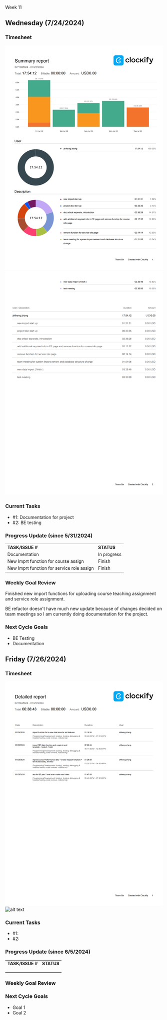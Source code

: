Week 11

## Wednesday (7/24/2024)

### Timesheet
![alt text](7-23_00.png)
![alt text](7-23_01.png)

### Current Tasks
  * #1: Documentation for project
  * #2: BE testing

### Progress Update (since 5/31/2024)
<table>
    <tr>
        <td><strong>TASK/ISSUE #</strong>
        </td>
        <td><strong>STATUS</strong>
        </td>
    </tr>
    <tr>
        <!-- Task/Issue # -->
        <td> Documentation
        </td>
        <!-- Status -->
        <td> In progress
        </td>
    </tr>
  <tr>
        <!-- Task/Issue # -->
        <td> New Imprt function for course assign
        </td>
        <!-- Status -->
        <td> Finish
        </td>
    </tr><tr>
        <!-- Task/Issue # -->
        <td> New Imprt function for service role assign
        </td>
        <!-- Status -->
        <td> Finish
        </td>
    </tr>
    
</table>

### Weekly Goal Review

Finished new import functions for uploading course teaching assignment and service role assignment.

BE refactor doesn't have much new update because of changes decided on team meetings so I am currently doing documentation for the project.

### Next Cycle Goals
  * BE Testing
  * Documentation

<!--------------------------------------------------------------------------------------------------------------------------------------------------------------------------------------------->
## Friday (7/26/2024)

### Timesheet
![alt text](7-26_00.png)
![alt text](7-26_01.png)

### Current Tasks
  * #1: 
  * #2: 

### Progress Update (since 6/5/2024)
<table>
    <tr>
        <td><strong>TASK/ISSUE #</strong>
        </td>
        <td><strong>STATUS</strong>
        </td>
    </tr>
    <tr>
        <!-- Task/Issue # -->
        <td>    </td>
        <!-- Status -->
        <td>    </td>
    </tr>
    <tr>
        <!-- Task/Issue # -->
        <td>    </td>
        <!-- Status -->
        <td>    </td>
    </tr>
    <tr>
        <!-- Task/Issue # -->
        <td>    </td>
        <!-- Status -->
        <td>    </td>
    </tr>
</table>

### Weekly Goal Review



### Next Cycle Goals
  * Goal 1 
  * Goal 2 
